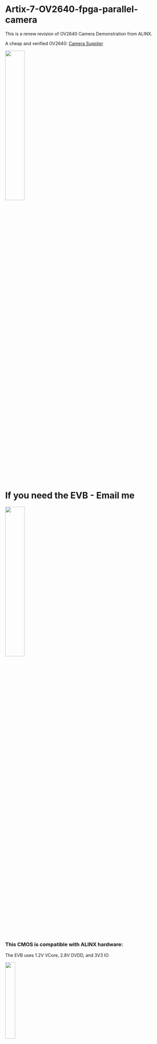 # Artix-7-OV2640-fpga-parallel-camera

This is a renew revision of OV2640 Camera Demonstration from ALINX.

A cheap and verified OV2640: <a href="https://item.taobao.com/item.htm?_u=g10quk0k2691&id=595937675865&spm=a1z09.2.0.0.98492e8dRmlnZd" target="_blank">Camera Supplier</a>

<img src="https://github.com/briansune/Artix-7-Parallel-OV2640/assets/29487339/cc95b8ea-2ea2-4765-994f-8dd712df14e0" style="height:35%; width:35%">

# If you need the EVB - Email me

<img src="https://github.com/briansune/Artix-7-Parallel-OV2640/assets/29487339/e1d869c0-036b-4675-a65d-92e7a286f634" style="height:35%; width:35%">

### This CMOS is compatible with ALINX hardware:

The EVB uses 1.2V VCore, 2.8V DVDD, and 3V3 IO

<img src="https://github.com/briansune/Artix-7-Parallel-OV2640/assets/29487339/55ea3856-4401-41e3-8004-e3147ffb4a8b" style="height:25%; width:25%">

# Hardware Setup - OV2640 (EVB OV2640)

<img src="https://github.com/briansune/Artix-7-Parallel-OV2640/assets/29487339/64573dd6-16ad-4446-82b1-8580c81f04a8" style="height:45%; width:45%">


## Preview XGA - 800x600

<img src="https://github.com/briansune/Artix-7-Parallel-OV2640/assets/29487339/b10fdca1-6c12-48ea-b805-5526dfda8abd" style="height:45%; width:45%">

# Vivado Resources

<img src="https://github.com/briansune/Artix-7-Parallel-OV2640/assets/29487339/583e90f4-303b-4c23-8b12-3159b829b63a">

The timing of one node is not met but this is normal as cross-clock-domain ignore is not set in XDC which can be include or use CDC library to remove such warning.
